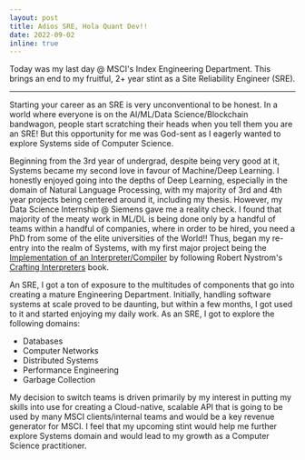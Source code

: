 ```yaml
---
layout: post
title: Adios SRE, Hola Quant Dev!!
date: 2022-09-02
inline: true
---
```


Today was my last day @ MSCI's Index Engineering Department. This brings an end to my fruitful, 2+ year stint as a Site Reliability Engineer (SRE).

***

Starting your career as an SRE is very unconventional to be honest. In a world where everyone is on the AI/ML/Data Science/Blockchain bandwagon, people start scratching their heads when you tell them you are an SRE! But this opportunity for me was God-sent as I eagerly wanted to explore Systems side of Computer Science. 

Beginning from the 3rd year of undergrad, despite being very good at it, Systems became my second love in favour of Machine/Deep Learning. I honestly enjoyed going into the depths of Deep Learning, especially in the domain of Natural Language Processing, with my majority of 3rd and 4th year projects being centered around it, including my thesis. However, my Data Science Internship @ Siemens gave me a reality check. I found that majority of the meaty work in ML/DL is being done only by a handful of teams within a handful of companies, where in order to be hired, you need a PhD from some of the elite universities of the World!! Thus, began my re-entry into the realm of Systems, with my first major project being the <a href="https://github.com/divyaankt/monkey">Implementation of an Interpreter/Compiler</a> by following Robert Nystrom's <a href="https://craftinginterpreters.com/">Crafting Interpreters</a> book.

An SRE, I got a ton of exposure to the multitudes of components that go into creating a mature Engineering Department. Initially, handling software systems at scale proved to be daunting, but within a few months, I got used to it and started enjoying my daily work. As an SRE, I got to explore the following domains:

<ul>
    <li>Databases</li>
    <li>Computer Networks</li>
    <li>Distributed Systems</li>
    <li>Performance Engineering</li>
    <li>Garbage Collection</li>
</ul>

My decision to switch teams is driven primarily by my interest in putting my skills into use for creating a Cloud-native, scalable API that is going to be used by many MSCI clients/internal teams and would be a key revenue generator for MSCI. I feel that my upcoming stint would help me further explore Systems domain and would lead to my growth as a Computer Science practitioner.